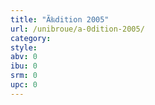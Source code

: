 ```yaml
---
title: "Ã‰dition 2005"
url: /unibroue/a-0dition-2005/
category: 
style: 
abv: 0
ibu: 0
srm: 0
upc: 0
---
```


